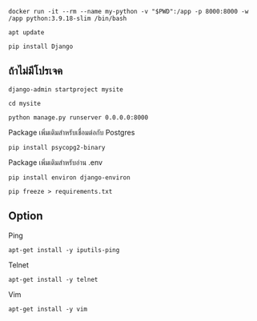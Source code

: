 ```
docker run -it --rm --name my-python -v "$PWD":/app -p 8000:8000 -w /app python:3.9.18-slim /bin/bash
```

```
apt update
```

```
pip install Django
```

## ถ้าไม่มีโปรเจค
```
django-admin startproject mysite
```

```
cd mysite
```

```
python manage.py runserver 0.0.0.0:8000
```

Package เพิ่มเติมสำหรับเชื่อมต่อกับ Postgres
```
pip install psycopg2-binary 
```

Package เพิ่มเติมสำหรับอ่าน .env
```
pip install environ django-environ
```

```
pip freeze > requirements.txt
```

## Option
Ping
```
apt-get install -y iputils-ping
```

Telnet
```
apt-get install -y telnet
```

Vim
```
apt-get install -y vim
```